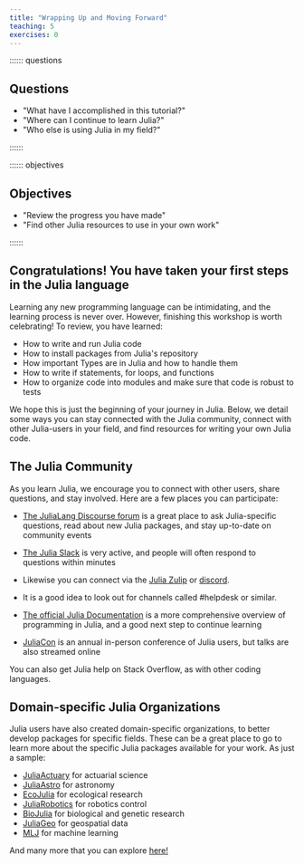 ```yaml
---
title: "Wrapping Up and Moving Forward"
teaching: 5
exercises: 0
---
```


:::::: questions

## Questions

  - "What have I accomplished in this tutorial?"
  - "Where can I continue to learn Julia?"
  - "Who else is using Julia in my field?"

::::::

:::::: objectives

## Objectives

  - "Review the progress you have made"
  - "Find other Julia resources to use in your own work"

::::::

## Congratulations! You have taken your first steps in the Julia language

Learning any new programming language can be intimidating, and the learning process is never over. However, finishing this workshop is worth celebrating! To review, you have learned:

- How to write and run Julia code
- How to install packages from Julia's repository
- How important Types are in Julia and how to handle them
- How to write if statements, for loops, and functions
- How to organize code into modules and make sure that code is robust to tests

We hope this is just the beginning of your journey in Julia. Below, we detail some ways you can stay connected with the Julia community, connect with other Julia-users in your field, and find resources for writing your own Julia code.

## The Julia Community

As you learn Julia, we encourage you to connect with other users, share questions, and stay involved. Here are a few places you can participate:

- [The JuliaLang Discourse forum](https://discourse.julialang.org/) is a great place to ask Julia-specific questions, read about new Julia packages, and stay up-to-date on community events

- [The Julia Slack](https://julialang.org/slack/) is very active, and people will often respond to questions within minutes
- Likewise you can connect via the [Julia Zulip](https://julialang.zulipchat.com) or [discord](https://discord.com/invite/C5h9D4j).
- It is a good idea to look out for channels called \#helpdesk or similar.

- [The official Julia Documentation](https://docs.julialang.org/en/v1/) is a more comprehensive overview of programming in Julia, and a good next step to continue learning

- [JuliaCon](https://juliacon.org/2023/) is an annual in-person conference of Julia users, but talks are also streamed online

You can also get Julia help on Stack Overflow, as with other coding languages.

## Domain-specific Julia Organizations

Julia users have also created domain-specific organizations, to better develop packages for specific fields. These can be a great place to go to learn more about the specific Julia packages available for your work. As just a sample:

- [JuliaActuary](https://juliaactuary.org/) for actuarial science
- [JuliaAstro](http://juliaastro.org/dev/index.html) for astronomy
- [EcoJulia](https://ecojulia.org/) for ecological research
- [JuliaRobotics](https://juliarobotics.org/) for robotics control
- [BioJulia](https://biojulia.dev/) for biological and genetic research
- [JuliaGeo](https://juliageo.org/) for geospatial data
- [MLJ](https://juliapackages.com/p/mlj) for machine learning

And many more that you can explore [here!](https://julialang.org/community/organizations/)


